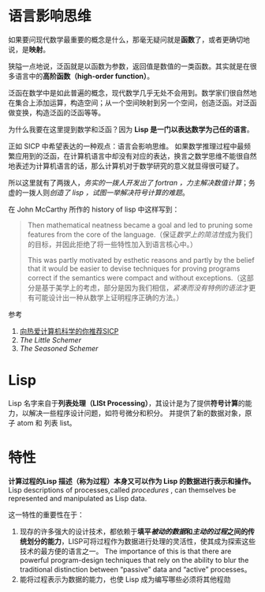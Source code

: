 # 语言影响思维
如果要问现代数学最重要的概念是什么，那毫无疑问就是**函数**了，或者更确切地说，是**映射**。

狭隘一点地说，泛函就是以函数为参数，返回值是数值的一类函数。其实就是在很多语言中的**高阶函数（high-order function）**。

泛函在数学中是如此普遍的概念，现代数学几乎无处不会用到。数学家们很自然地在集合上添加运算，构造空间；从一个空间映射到另一个空间，创造泛函。对泛函做变换，构造泛函的泛函等等。

为什么我要在这里提到数学和泛函？因为 **Lisp 是一门以表达数学为己任的语言**。

正如 SICP 中希望表达的一种观点：语言会影响思维。
如果数学推理过程中最频繁应用到的泛函，在计算机语言中却没有对应的表达，换言之数学思维不能很自然地表述为计算机语言的话，那么计算机对于数学研究的意义就显得很可疑了。

所以这里就有了两拨人，*务实的一拨人开发出了 fortran ，力主解决数值计算*；务虚的一拨人则*创造了 lisp ，试图一举解决符号计算的难题*。

在 John McCarthy 所作的 history of lisp 中这样写到： 
> Then mathematical neatness became a goal and led to pruning some features from the core of the language.（保证*数学上的简洁性*成为我们的目标，并因此拒绝了将一些特性加入到语言核心中。） 
> 
> This was partly motivated by esthetic reasons and partly by the belief that it would be easier to devise techniques for proving programs correct if the semantics were compact and without exceptions.（这部分是基于美学上的考虑，部分是因为我们相信，*紧凑而没有特例的语法*才更有可能设计出一种从数学上证明程序正确的方法。）

参考
1. [向热爱计算机科学的你推荐SICP](http://www.nowamagic.net/librarys/veda/detail/1905)
2. *The Little Schemer*
3. *The Seasoned Schemer*


# Lisp
Lisp 名字来自于**列表处理（LISt Processing）**，其设计是为了提供**符号计算**的能力，以解决一些程序设计问题，如符号微分和积分。
并提供了新的数据对象，原子 atom 和 列表 list。


# 特性
**计算过程的Lisp 描述（称为过程）本身又可以作为 Lisp 的数据进行表示和操作。**
Lisp descriptions of processes,called *procedures* , can themselves be represented and manipulated as Lisp data. 

这一特性的重要性在于：
1. 现存的许多强大的设计技术，都依赖于**填平*被动的数据*和*主动的过程*之间的传统划分的能力**，LISP可将过程作为数据进行处理的灵活性，使其成为探索这些技术的最方便的语言之一。
	The importance of this is that there are powerful program-design techniques that rely on the ability to blur the traditional distinction between “passive” data and “active” processes。
2. 能将过程表示为数据的能力，也使 Lisp 成为编写哪些必须将其他程勋
